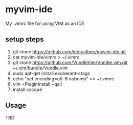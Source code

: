 # myvim-ide
My .vimrc file for using VIM as an IDE

## setup steps
1. git clone https://github.com/indrajitbec/myvim-ide.git
2. cat myvim-ide/vimrc > ~/.vimrc
3. git clone https://github.com/VundleVim/Vundle.vim.git ~/.vim/bundle/Vundle.vim
4. sudo apt-get install exuberant-ctags
5. echo "set encoding=utf-8 nobomb" >> ~/.vimrc
6. vim +PluginInstall +qall
7. install cscope

## Usage
TBD
